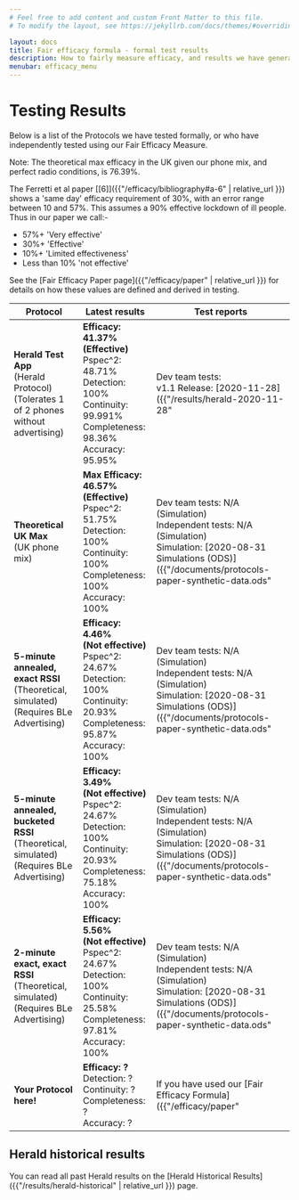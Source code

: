 ```yaml
---
# Feel free to add content and custom Front Matter to this file.
# To modify the layout, see https://jekyllrb.com/docs/themes/#overriding-theme-defaults

layout: docs
title: Fair efficacy formula - formal test results
description: How to fairly measure efficacy, and results we have generated.
menubar: efficacy_menu
---
```


# Testing Results

Below is a list of the Protocols we have tested formally, or who have independently tested
using our Fair Efficacy Measure.

Note: The theoretical max efficacy in the UK given our phone mix, and perfect radio conditions, is 76.39%.

The Ferretti et al paper [[6]]({{"/efficacy/bibliography#a-6" | relative_url }}) shows a 'same day' efficacy requirement of 30%,
with an error range between 10 and 57%. This assumes a 90% effective lockdown of ill people.
Thus in our paper we call:-

- 57%+ 'Very effective'
- 30%+ 'Effective'
- 10%+ 'Limited effectiveness'
- Less than 10% 'not effective'

See the [Fair Efficacy Paper page]({{"/efficacy/paper" | relative_url }}) for details on how these values are defined and derived in testing.

|Protocol|Latest results|Test reports|
|---|---|---|
|<b>Herald Test App</b><br>(Herald Protocol)<br>(Tolerates 1 of 2 phones without advertising)|<b>Efficacy: 41.37%<br>(Effective)</b><br>Pspec^2: 48.71%<br>Detection: 100%<br>Continuity: 99.991%<br>Completeness: 98.36%<br>Accuracy: 95.95%|Dev team tests: <br />v1.1 Release: [2020-11-28]({{"/results/herald-2020-11-28" | relative_url }})<br />v1.2.0-beta3 in development: [2021-01-31]({{"/results/herald-2021-01-31" | relative_url }})<br>See the bottom of this page for historical Herald results. |
|<b>Theoretical UK Max</b><br>(UK phone mix)|<b>Max Efficacy: 46.57%<br>(Effective)</b><br>Pspec^2: 51.75%<br>Detection: 100%<br>Continuity: 100%<br>Completeness: 100%<br>Accuracy: 100%|Dev team tests: N/A (Simulation)<br>Independent tests: N/A (Simulation)<br>Simulation: [2020-08-31 Simulations (ODS)]({{"/documents/protocols-paper-synthetic-data.ods" | relative_url }}) |
|<b>5-minute annealed, exact RSSI</b><br>(Theoretical, simulated)<br>(Requires BLe Advertising)|<b>Efficacy: 4.46%<br>(Not effective)</b><br>Pspec^2: 24.67%<br>Detection: 100%<br>Continuity: 20.93%<br>Completeness: 95.87%<br>Accuracy: 100%|Dev team tests: N/A (Simulation)<br>Independent tests: N/A (Simulation)<br>Simulation: [2020-08-31 Simulations (ODS)]({{"/documents/protocols-paper-synthetic-data.ods" | relative_url }}) |
|<b>5-minute annealed, bucketed RSSI</b><br>(Theoretical, simulated)<br>(Requires BLe Advertising)|<b>Efficacy: 3.49%<br>(Not effective)</b><br>Pspec^2: 24.67%<br>Detection: 100%<br>Continuity: 20.93%<br>Completeness: 75.18%<br>Accuracy: 100%|Dev team tests: N/A (Simulation)<br>Independent tests: N/A (Simulation)<br>Simulation: [2020-08-31 Simulations (ODS)]({{"/documents/protocols-paper-synthetic-data.ods" | relative_url }}) |
|<b>2-minute exact, exact RSSI</b><br>(Theoretical, simulated)<br>(Requires BLe Advertising)|<b>Efficacy: 5.56%<br>(Not effective)</b><br>Pspec^2: 24.67%<br>Detection: 100%<br>Continuity: 25.58%<br>Completeness: 97.81%<br>Accuracy: 100%|Dev team tests: N/A (Simulation)<br>Independent tests: N/A (Simulation)<br>Simulation: [2020-08-31 Simulations (ODS)]({{"/documents/protocols-paper-synthetic-data.ods" | relative_url }}) |
|<b>Your Protocol here!</b>|<b>Efficacy: ?</b><br>Detection: ?<br>Continuity: ?<br>Completeness: ?<br>Accuracy: ?|If you have used our [Fair Efficacy Formula]({{"/efficacy/paper" | relative_url }}) for details|

## Herald historical results

You can read all past Herald results on the [Herald Historical Results]({{"/results/herald-historical" | relative_url }}) page.
